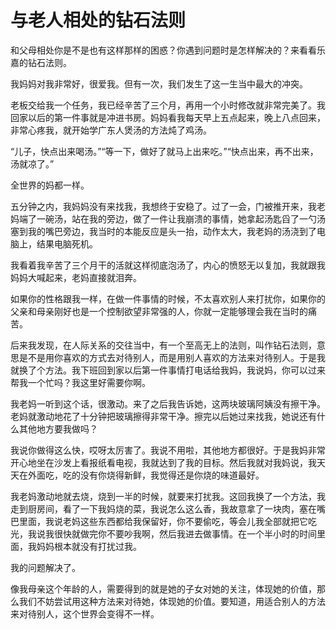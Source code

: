 # 与老人相处的钻石法则

和父母相处你是不是也有这样那样的困惑？你遇到问题时是怎样解决的？来看看乐嘉的钻石法则。 

我妈妈对我非常好，很爱我。但有一次，我们发生了这一生当中最大的冲突。 

老板交给我一个任务，我已经辛苦了三个月，再用一个小时修改就非常完美了。我回家以后的第一件事就是冲进书房。妈妈看我每天早上五点起来，晚上八点回来，非常心疼我，就开始学广东人煲汤的方法炖了鸡汤。 

“儿子，快点出来喝汤。”“等一下，做好了就马上出来吃。”“快点出来，再不出来，汤就凉了。” 

全世界的妈都一样。 

五分钟之内，我妈妈没有来找我，我想终于安稳了。过了一会，门被推开来，我老妈端了一碗汤，站在我的旁边，做了一件让我崩溃的事情，她拿起汤匙舀了一勺汤塞到我的嘴巴旁边，我当时的本能反应是头一抬，动作太大，我老妈的汤浇到了电脑上，结果电脑死机。 

我看着我辛苦了三个月干的活就这样彻底泡汤了，内心的愤怒无以复加，我就跟我妈妈大喊起来，老妈直接就泪奔。 

如果你的性格跟我一样，在做一件事情的时候，不太喜欢别人来打扰你，如果你的父亲和母亲刚好也是一个控制欲望非常强的人，你就一定能够理会我在当时的痛苦。 

后来我发现，在人际关系的交往当中，有一个至高无上的法则，叫作钻石法则，意思是不是用你喜欢的方式去对待别人，而是用别人喜欢的方法来对待别人。于是我就换了个方法。我下班回到家以后第一件事情打电话给我妈，我说妈，你可以过来帮我一个忙吗？我这里好需要你啊。 

我老妈一听到这个话，很激动。来了之后我告诉她，这两块玻璃阿姨没有擦干净。老妈就激动地花了十分钟把玻璃擦得非常干净。擦完以后她过来找我，她说还有什么其他地方要我做吗？ 

我说你做得这么快，哎呀太厉害了。我说不用啦，其他地方都很好。于是我妈非常开心地坐在沙发上看报纸看电视，我就达到了我的目标。然后我就对我妈说，我天天在外面吃，吃的没有你烧得新鲜，我觉得还是你烧的味道最好。 

我老妈激动地就去烧，烧到一半的时候，就要来打扰我。这回我换了一个方法，我走到厨房间，看了一下我妈烧的菜，我说怎么这么香，我故意拿了一块肉，塞在嘴巴里面，我说老妈这些东西都给我保留好，你不要偷吃，等会儿我全部就把它吃光，我说我很快就做完你不要吵我啊，然后我进去做事情。在一个半小时的时间里面，我妈妈根本就没有打扰过我。 

我的问题解决了。 

像我母亲这个年龄的人，需要得到的就是她的子女对她的关注，体现她的价值，那么我们不妨尝试用这种方法来对待她，体现她的价值。要知道，用适合别人的方法来对待别人，这个世界会变得不一样。